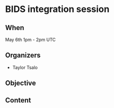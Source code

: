 # BIDS integration session

## When

May 6th 1pm - 2pm UTC

## Organizers

- Taylor Tsalo

## Objective

## Content



